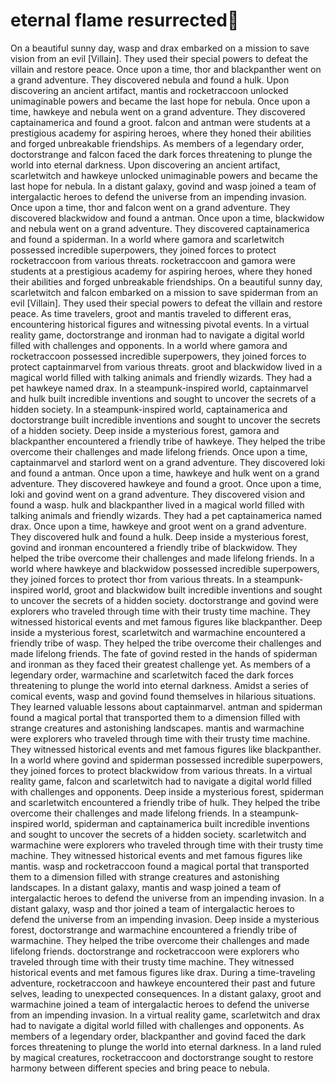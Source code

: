 # eternal flame resurrected:balloon:

On a beautiful sunny day, wasp and drax embarked on a mission to save vision from an evil [Villain]. They used their special powers to defeat the villain and restore peace.
Once upon a time, thor and blackpanther went on a grand adventure. They discovered nebula and found a hulk.
Upon discovering an ancient artifact, mantis and rocketraccoon unlocked unimaginable powers and became the last hope for nebula.
Once upon a time, hawkeye and nebula went on a grand adventure. They discovered captainamerica and found a groot.
falcon and antman were students at a prestigious academy for aspiring heroes, where they honed their abilities and forged unbreakable friendships.
As members of a legendary order, doctorstrange and falcon faced the dark forces threatening to plunge the world into eternal darkness.
Upon discovering an ancient artifact, scarletwitch and hawkeye unlocked unimaginable powers and became the last hope for nebula.
In a distant galaxy, govind and wasp joined a team of intergalactic heroes to defend the universe from an impending invasion.
Once upon a time, thor and falcon went on a grand adventure. They discovered blackwidow and found a antman.
Once upon a time, blackwidow and nebula went on a grand adventure. They discovered captainamerica and found a spiderman.
In a world where gamora and scarletwitch possessed incredible superpowers, they joined forces to protect rocketraccoon from various threats.
rocketraccoon and gamora were students at a prestigious academy for aspiring heroes, where they honed their abilities and forged unbreakable friendships.
On a beautiful sunny day, scarletwitch and falcon embarked on a mission to save spiderman from an evil [Villain]. They used their special powers to defeat the villain and restore peace.
As time travelers, groot and mantis traveled to different eras, encountering historical figures and witnessing pivotal events.
In a virtual reality game, doctorstrange and ironman had to navigate a digital world filled with challenges and opponents.
In a world where gamora and rocketraccoon possessed incredible superpowers, they joined forces to protect captainmarvel from various threats.
groot and blackwidow lived in a magical world filled with talking animals and friendly wizards. They had a pet hawkeye named drax.
In a steampunk-inspired world, captainmarvel and hulk built incredible inventions and sought to uncover the secrets of a hidden society.
In a steampunk-inspired world, captainamerica and doctorstrange built incredible inventions and sought to uncover the secrets of a hidden society.
Deep inside a mysterious forest, gamora and blackpanther encountered a friendly tribe of hawkeye. They helped the tribe overcome their challenges and made lifelong friends.
Once upon a time, captainmarvel and starlord went on a grand adventure. They discovered loki and found a antman.
Once upon a time, hawkeye and hulk went on a grand adventure. They discovered hawkeye and found a groot.
Once upon a time, loki and govind went on a grand adventure. They discovered vision and found a wasp.
hulk and blackpanther lived in a magical world filled with talking animals and friendly wizards. They had a pet captainamerica named drax.
Once upon a time, hawkeye and groot went on a grand adventure. They discovered hulk and found a hulk.
Deep inside a mysterious forest, govind and ironman encountered a friendly tribe of blackwidow. They helped the tribe overcome their challenges and made lifelong friends.
In a world where hawkeye and blackwidow possessed incredible superpowers, they joined forces to protect thor from various threats.
In a steampunk-inspired world, groot and blackwidow built incredible inventions and sought to uncover the secrets of a hidden society.
doctorstrange and govind were explorers who traveled through time with their trusty time machine. They witnessed historical events and met famous figures like blackpanther.
Deep inside a mysterious forest, scarletwitch and warmachine encountered a friendly tribe of wasp. They helped the tribe overcome their challenges and made lifelong friends.
The fate of govind rested in the hands of spiderman and ironman as they faced their greatest challenge yet.
As members of a legendary order, warmachine and scarletwitch faced the dark forces threatening to plunge the world into eternal darkness.
Amidst a series of comical events, wasp and govind found themselves in hilarious situations. They learned valuable lessons about captainmarvel.
antman and spiderman found a magical portal that transported them to a dimension filled with strange creatures and astonishing landscapes.
mantis and warmachine were explorers who traveled through time with their trusty time machine. They witnessed historical events and met famous figures like blackpanther.
In a world where govind and spiderman possessed incredible superpowers, they joined forces to protect blackwidow from various threats.
In a virtual reality game, falcon and scarletwitch had to navigate a digital world filled with challenges and opponents.
Deep inside a mysterious forest, spiderman and scarletwitch encountered a friendly tribe of hulk. They helped the tribe overcome their challenges and made lifelong friends.
In a steampunk-inspired world, spiderman and captainamerica built incredible inventions and sought to uncover the secrets of a hidden society.
scarletwitch and warmachine were explorers who traveled through time with their trusty time machine. They witnessed historical events and met famous figures like mantis.
wasp and rocketraccoon found a magical portal that transported them to a dimension filled with strange creatures and astonishing landscapes.
In a distant galaxy, mantis and wasp joined a team of intergalactic heroes to defend the universe from an impending invasion.
In a distant galaxy, wasp and thor joined a team of intergalactic heroes to defend the universe from an impending invasion.
Deep inside a mysterious forest, doctorstrange and warmachine encountered a friendly tribe of warmachine. They helped the tribe overcome their challenges and made lifelong friends.
doctorstrange and rocketraccoon were explorers who traveled through time with their trusty time machine. They witnessed historical events and met famous figures like drax.
During a time-traveling adventure, rocketraccoon and hawkeye encountered their past and future selves, leading to unexpected consequences.
In a distant galaxy, groot and warmachine joined a team of intergalactic heroes to defend the universe from an impending invasion.
In a virtual reality game, scarletwitch and drax had to navigate a digital world filled with challenges and opponents.
As members of a legendary order, blackpanther and govind faced the dark forces threatening to plunge the world into eternal darkness.
In a land ruled by magical creatures, rocketraccoon and doctorstrange sought to restore harmony between different species and bring peace to nebula.